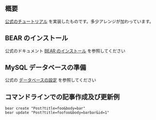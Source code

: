 ## 概要
[公式のチュートリアル](http://code.google.com/p/bear-project/wiki/blog) を実装したものです。多少アレンジが加わっています。

## BEAR のインストール
公式のドキュメント [BEAR のインストール](http://code.google.com/p/bear-project/wiki/Install) を参照してください

## MySQL データベースの準備
公式の [データベースの設定](http://code.google.com/p/bear-project/wiki/blog_db) を参照してください

## コマンドラインでの記事作成及び更新例
    bear create "Post?title=foo&body=bar"
    bear update "Post?title=foofoo&body=barbar&id=1"
